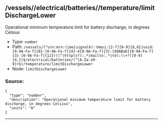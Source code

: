 ## /vessels/<RegExp>/electrical/batteries/<RegExp>/temperature/limitDischargeLower

Operational minimum temperature limit for battery discharge, in degrees Celsius

* Type: `number`
* Path: `/vessels/(^urn:mrn:(imo|signalk):(mmsi:[2-7][0-9]{8,8}|uuid:[0-9A-Fa-f]{8}-[0-9A-Fa-f]{4}-4[0-9A-Fa-f]{3}-[89ABab][0-9A-Fa-f]{3}-[0-9A-Fa-f]{12}))|^(http(s?):.*|mailto:.*|tel:(\+?)[0-9]{4,})$/electrical/batteries/(^[A-Za-z0-9]+$)/temperature/limitDischargeLower`
* Node: `limitDischargeLower`

### Source:
```
{
  "type": "number",
  "description": "Operational minimum temperature limit for battery discharge, in degrees Celsius",
  "units": "K"
}
```

---
